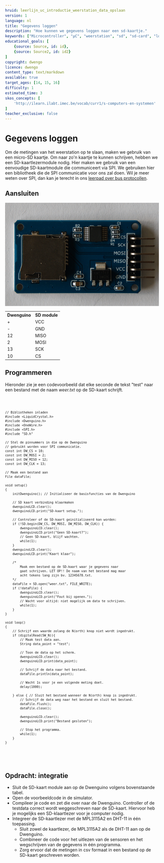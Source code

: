 ```yaml
---
hruid: leerlijn_uc_introductie_weerstation_data_opslaan
version: 1
language: nl
title: "Gegevens loggen"
description: "Hoe kunnen we gegevens loggen naar een sd-kaartje."
keywords: ["Microcontroller", "µC", "weerstation", "sd", "sd-card", "logger", "data", "opslag"]
educational_goals: [
    {source: Source, id: id}, 
    {source: Source2, id: id2}
]
copyright: dwengo
licence: dwengo
content_type: text/markdown
available: true
target_ages: [14, 15, 16]
difficulty: 1
estimated_time: 3
skos_concepts: [
    'http://ilearn.ilabt.imec.be/vocab/curr1/s-computers-en-systemen'
]
teacher_exclusive: false
---
```


# Gegevens loggen

Om de metingen van het weerstation op te slaan, maken we gebruik van een micro-SD kaartje. Om naar zo'n kaartje te kunnen schrijven, hebben we een SD-kaartlezermodule nodig. Hier maken we gebruik van een eenvoudige SD-kaartmodule die communiceert via SPI. We gebruiken hier een bibliotheek die de SPI communicatie voor ons zal doen. Wil je meer weten over SPI, dan kan je terecht in ons [leerpad over bus protocollen](https://www.dwengo.org/learning-path.html?hruid=pc_leerlijn_bus_protocollen&language=nl&te=true&source_page=%2Fphysical_computing%2F&source_title=%20Physical%20computing#org-dwengo-pc-bus-protocollen-introductie;nl;1).

## Aansluiten

![Foto van de sd kaart module.](images/sd-card-module.jpg)

<table>
    <tr>
        <th>Dwenguino</th>
        <th>SD module</th>
    </tr>
    <tr>
        <td>+</td>
        <td>VCC</td>
    </tr>
    <tr>
        <td>-</td>
        <td>GND</td>
    </tr>
    <tr>
        <td>12</td>
        <td>MISO</td>
    </tr>
    <tr>
        <td>2</td>
        <td>MOSI</td>
    </tr>
    <tr>
        <td>13</td>
        <td>SCK</td>
    </tr>
    <tr>
        <td>10</td>
        <td>CS</td>
    </tr>
</table>

## Programmeren

Hieronder zie je een codevoorbeeld dat elke seconde de tekst "test" naar een bestand met de naam *weer.txt* op de SD-kaart schrijft. 

<div class="dwengo-content dwengo-code-simulator">
    <pre>
<code class="language-cpp" data-filename="sd_card.cpp">

    // Bibliotheken inladen
    #include <LiquidCrystal.h>
    #include <Dwenguino.h>
    #include <OneWire.h>
    #include <SPI.h>
    #include "SD.h"

    // Stel de pinnummers in die op de Dwenguino
    // gebruikt worden voor SPI communicatie.
    const int DW_CS = 10;
    const int DW_MOSI = 2;
    const int DW_MISO = 12;
    const int DW_CLK = 13;

    // Maak een bestand aan
    File dataFile;

    void setup()
    {
        initDwenguino(); // Initialiseer de basisfuncties van de Dwenguino

        // SD kaart verbinding klaarmaken
        dwenguinoLCD.clear();
        dwenguinoLCD.print("SD-kaart setup.");

        // Controleer of de SD-kaart geinitialiseerd kan worden:
        if (!SD.begin(DW_CS, DW_MOSI, DW_MISO, DW_CLK)) {
            dwenguinoLCD.clear();
            dwenguinoLCD.print("Geen SD-kaart?");
            // Geen SD-kaart, blijf wachten.
            while(1);
        }
        dwenguinoLCD.clear();
        dwenguinoLCD.print("Kaart klaar");

        /*
            Maak een bestand op de SD-kaart waar je gegevens naar
            gaat schrijven. LET OP!! De naam van het bestand mag maar
            acht tekens lang zijn bv. 12345678.txt.
        */
        dataFile = SD.open("weer.txt", FILE_WRITE);
        if (!dataFile) {
            dwenguinoLCD.clear();
            dwenguinoLCD.print("Fout bij openen.");
            // Wacht voor altijd: niet mogelijk om data te schrijven.
            while(1);
        }
    }

    void loop()
    {
        // Schrijf een waarde zolang de N(orth) knop niet wordt ingedrukt.
        if (digitalRead(SW_N)){
            // Maak test data aan.
            String data_point = "test";

            // Toon de data op het scherm.
            dwenguinoLCD.clear();
            dwenguinoLCD.print(data_point);

            // Schrijf de data naar het bestand.
            dataFile.println(data_point);

            // Wacht 1s voor je een volgende meting doet.
            delay(1000);

        } else { // Sluit het bestand wanneer de N(orth) knop is ingedrukt.
            // Schrijf de data weg naar het bestand en sluit het bestand.
            dataFile.flush();
            dataFile.close();

            dwenguinoLCD.clear();
            dwenguinoLCD.print("Bestand gesloten");

            // Stop het programma.
            while(1);
        }
    }

</code>
    </pre>
</div>

<div class="dwengo-content assignment">
    <h2 class="title">Opdracht: integratie</h2>
    <div class="content">
        <ul>
            <li>Sluit de SD-kaart module aan op de Dwenguino volgens bovenstaande tabel.</li>
            <li>Open de voorbeeldcode in de simulator.</li>
            <li>Compileer je code en zet die over naar de Dwenguino. Controller of de testdata correct wordt weggeschreven naar de SD-kaart. Hiervoor heb je mogelijks een SD-klaartlezer voor je computer nodig.</li>
            <li>
                Integreer de SD-kaartlezer met de MPL3115A2 en DHT-11 in één toepassing.
                    <ul>
                        <li>Sluit zowel de kaartlezer, de MPL3115A2 als de DHT-11 aan op de Dwenguino.</li>
                        <li>Combineer de code voor het uitlezen van de sensoren en het wegschrijven van de gegevens in één programma.</li>
                        <li>Zorg ervoor dat de metingen in csv formaat in een bestand op de SD-kaart geschreven worden.</li>
                    </ul>
            </li>
        </ul>
    </div>
</div>
